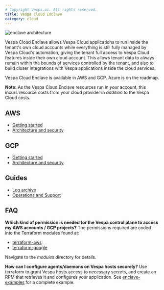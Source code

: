 ```yaml
---
# Copyright Vespa.ai. All rights reserved.
title: Vespa Cloud Enclave
category: cloud
---
```


![enclave architecture](/assets/img/enclave-architecture.png)

Vespa Cloud Enclave allows Vespa Cloud applications to run inside the tenant's
own cloud accounts while everything is still fully managed by Vespa Cloud's
automation, giving the tenant full access to Vespa Cloud features inside their
own cloud account. This allows tenant data to always remain within the bounds of
services controlled by the tenant, and also to build closer integrations with
Vespa applications inside the cloud services.

Vespa Cloud Enclave is available in AWS and GCP. Azure is on the roadmap.

**Note:** As the Vespa Cloud Enclave resources run in _your_ account, this incurs
resource costs from your cloud provider in _addition_ to the Vespa Cloud costs.

## AWS
* [Getting started](/en/cloud/enclave/aws-getting-started)
* [Architecture and security](/en/cloud/enclave/aws-architecture)

## GCP
* [Getting started](/en/cloud/enclave/gcp-getting-started)
* [Architecture and security](/en/cloud/enclave/gcp-architecture)

## Guides
* [Log archive](/en/cloud/enclave/archive)
* [Operations and Support](/en/cloud/enclave/operations)

## FAQ
**Which kind of permission is needed for the Vespa control plane to access my AWS accounts / GCP projects?**
The permissions required are coded into the Terraform modules found at:
* [terraform-aws](https://github.com/vespa-cloud/terraform-aws-enclave/tree/main)
* [terraform-google](https://github.com/vespa-cloud/terraform-google-enclave/tree/main)

Navigate to the _modules_ directory for details.

**How can I configure agents/daemons on Vespa hosts securely?**
Use terraform to grant Vespa hosts access to necessary secrets, and create an RPM
that retrieves it and configures your application. See [enclave-examples](https://github.com/vespa-cloud/enclave-examples/tree/main/systemd-secrets)
for a complete example.
